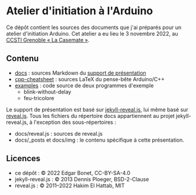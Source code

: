 # Atelier d'initiation à l'Arduino

Ce dépôt contient les sources des documents que j'ai préparés pour un
atelier d'initiation Arduino. Cet atelier a eu lieu le 3 novembre 2022,
au [CCSTI Grenoble « La Casemate »][casemate].

## Contenu

* [docs](docs) : sources Markdown du [support de présentation][slides]
* [cpp-cheatsheet](cpp-cheatsheet) : sources LaTeX du pense-bête
  Arduino/C++
* [examples](examples) : code source de deux programmes d'exemple
  * blink-without-delay
  * feu-tricolore

Le support de présentation est basé sur [jekyll-reveal.js][], lui même
basé sur [reveal.js][]. Tous les fichiers du répertoire docs
appartiennent au projet jekyll-reveal.js, à l'exception des
sous-répertoires :

* docs/reveal.js : sources de reveal.js
* docs/\_posts et docs/img : le contenu spécifique à cette présentation.

## Licences

* ce dépôt : © 2022 Edgar Bonet, CC-BY-SA-4.0
* jekyll-reveal.js : © 2013 Dennis Ploeger, BSD-2-Clause
* reveal.js : © 2011–2022 Hakim El Hattab, MIT

[casemate]: https://lacasemate.fr/
[slides]: https://edgar-bonet.github.io/atelier-arduino/
[jekyll-reveal.js]: https://github.com/dploeger/jekyll-revealjs
[reveal.js]: https://github.com/hakimel/reveal.js
